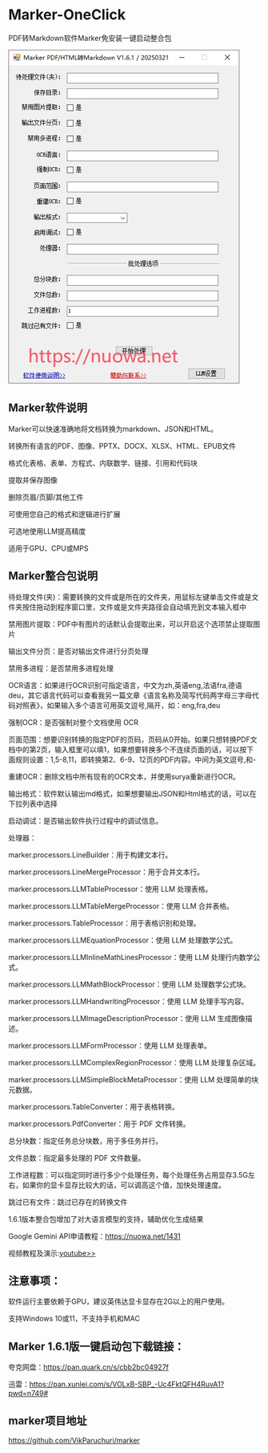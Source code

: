# Marker-OneClick
PDF转Markdown软件Marker免安装一键启动整合包

![](https://raw.githubusercontent.com/aidayang/Marker-OneClick/refs/heads/main/jiet.webp)

## Marker软件说明

Marker可以快速准确地将文档转换为markdown、JSON和HTML。

转换所有语言的PDF、图像、PPTX、DOCX、XLSX、HTML、EPUB文件

格式化表格、表单、方程式、内联数学、链接、引用和代码块

提取并保存图像

删除页眉/页脚/其他工件

可使用您自己的格式和逻辑进行扩展

可选地使用LLM提高精度

适用于GPU、CPU或MPS

## Marker整合包说明
待处理文件(夹)：需要转换的文件或是所在的文件夹，用鼠标左键单击文件或是文件夹按住拖动到程序窗口里，文件或是文件夹路径会自动填充到文本输入框中

禁用图片提取：PDF中有图片的话默认会提取出来，可以开启这个选项禁止提取图片

输出文件分页：是否对输出文件进行分页处理

禁用多进程：是否禁用多进程处理

OCR语言：如果进行OCR识别可指定语言，中文为zh,英语eng,法语fra,德语deu，其它语言代码可以查看我另一篇文章《语言名称及简写代码两字母三字母代码对照表》，如果输入多个语言可用英文逗号,隔开，如：eng,fra,deu

强制OCR：是否强制对整个文档使用 OCR

页面范围：想要识别转换的指定PDF的页码，页码从0开始。如果只想转换PDF文档中的第2页，输入框里可以填1，如果想要转换多个不连续页面的话，可以按下面规则设置：1,5-8,11，即转换第2、6-9、12页的PDF内容。中间为英文逗号,和-

重建OCR：删除文档中所有现有的OCR文本，并使用surya重新进行OCR。

输出格式：软件默认输出md格式，如果想要输出JSON和Html格式的话，可以在下拉列表中选择

启动调试：是否输出软件执行过程中的调试信息。

处理器：

marker.processors.LineBuilder：用于构建文本行。

marker.processors.LineMergeProcessor：用于合并文本行。

marker.processors.LLMTableProcessor：使用 LLM 处理表格。

marker.processors.LLMTableMergeProcessor：使用 LLM 合并表格。

marker.processors.TableProcessor：用于表格识别和处理。

marker.processors.LLMEquationProcessor：使用 LLM 处理数学公式。

marker.processors.LLMInlineMathLinesProcessor：使用 LLM 处理行内数学公式。

marker.processors.LLMMathBlockProcessor：使用 LLM 处理数学公式块。

marker.processors.LLMHandwritingProcessor：使用 LLM 处理手写内容。

marker.processors.LLMImageDescriptionProcessor：使用 LLM 生成图像描述。

marker.processors.LLMFormProcessor：使用 LLM 处理表单。

marker.processors.LLMComplexRegionProcessor：使用 LLM 处理复杂区域。

marker.processors.LLMSimpleBlockMetaProcessor：使用 LLM 处理简单的块元数据。

marker.processors.TableConverter：用于表格转换。

marker.processors.PdfConverter：用于 PDF 文件转换。

总分块数：指定任务总分块数，用于多任务并行。

文件总数：指定最多处理的 PDF 文件数量。

工作进程数：可以指定同时进行多少个处理任务，每个处理任务占用显存3.5G左右，如果你的显卡显存比较大的话，可以调高这个值，加快处理速度。

跳过已有文件：跳过已存在的转换文件

1.6.1版本整合包增加了对大语言模型的支持，辅助优化生成结果

Google Gemini API申请教程：https://nuowa.net/1431

视频教程及演示:[youtube>>](https://www.youtube.com/watch?v=h9ukPP_hXGc)

## 注意事项：
软件运行主要依赖于GPU，建议英伟达显卡显存在2G以上的用户使用。


支持Windows 10或11，不支持手机和MAC

## Marker 1.6.1版一键启动包下载链接：
夸克网盘：https://pan.quark.cn/s/cbb2bc04927f

迅雷：https://pan.xunlei.com/s/VOLxB-SBP_-Uc4FktQFH4RuvA1?pwd=n749#

## marker项目地址
https://github.com/VikParuchuri/marker
